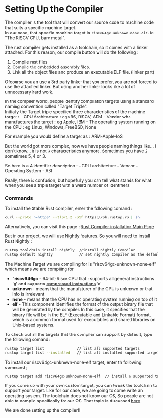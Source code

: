 # Setting Up the Compiler

The compiler is the tool that will convert our source code to machine code that suits a specific machine target.  
In our case, that specific machine target is `riscv64gc-unknown-none-elf`. ie "The RISCV CPU, bare metal".   

The rust compiler gets installed as a toolchain, so it comes with a linker attached. For this reason, our compile button will do the following : 
1. Compile rust files
2. Compile the embedded assembly files.
3. Link all the object files and produce an executable ELF file. (linker part)

Ofcourse you an use a 3rd party linker that you prefer, you are not forced to use the attached linker. But using another linker looks like a lot of unnecessary hard work.  

In the compiler world, people identify compilation targets using a standard naming convention called "Target Triple".  
Initially the Target triple specified three characteristics of the machine target : 
    - CPU Architecture                         : eg x86, RISCV, ARM
    - Vendor who manufactures the target       : eg Apple, IBM
    - The operating system running on the CPU  : eg Linux, Windows, FreeBSD, None

For example you would define a target as : ARM-Apple-IoS

But the world got more complex, now we have people naming things like... i don't know... it is not 3 characteristics anymore.   Sometimes you have 2 sometimes 5, 4 or 3.

So here is a 4 identifier description :
    - CPU architecture
    - Vendor
    - Operating System
    - ABI

Really, there is confusion, but hopefully you can tell what stands for what when you see a triple target with a weird number of identifiers.  

### Commands 

To install the Stable Rust compiler, enter the following comand :
```bash
curl --proto '=https' --tlsv1.2 -sSf https://sh.rustup.rs | sh  
```
Alternatively, you can visit this page : [Rust Compiler installation Main Page](https://www.rust-lang.org/tools/install)

But in our project, we will use Nightly features. So you will need to install Rust Nightly :
```bash
rustup toolchain install nightly  //install nightly Compiler
rustup default nightly            // set nightly Compiler as the default toolchain
```

The Machine Target we are compiling for is "riscv64gc-unknown-none-elf" which means we are compiling for 
- "**riscv646gc** -  64-bit-Riscv CPU that  : supports all general instructions 'g' and supports [compressed instructions](./compressed_instructions.md) 'c'
- **unknown** - means that the manufaturer of the CPU is unknown or that info is irrelevant
- **none** - means that the CPU has no operating system running on top of it
- **elf** - This component identifies the format of the output binary file that will be generated by the compiler. In this case, it specifies that the binary file will be in the ELF (Executable and Linkable Format) format, which is a common format used for executables and shared libraries on Unix-based systems.

To check out all the targets that the compiler can support by default, type the following comand :
```bash
rustup target list               // list all supported targets
rustup target list --installed   // list all installed supported targets
```

To install our riscv64gc-unknown-none-elf target, enter th following command ;
```bash
rustup target add riscv64gc-unknown-none-elf  // install a supported target
```

If you come up with your own custom target, you can tweak the toolchain to support your target. Like for our case, we are going to come write an operating system. The toolchain does not know our OS, So people are not able to compile specifically for our OS. That topic is discussed [here](./Custom_targets.md)

We are done setting up the compiler!!!